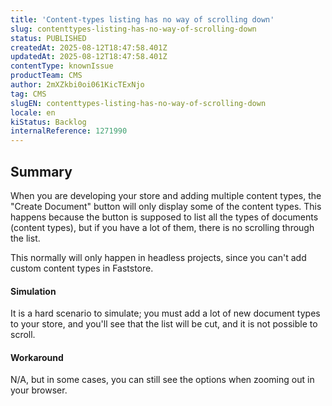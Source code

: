 ```yaml
---
title: 'Content-types listing has no way of scrolling down'
slug: contenttypes-listing-has-no-way-of-scrolling-down
status: PUBLISHED
createdAt: 2025-08-12T18:47:58.401Z
updatedAt: 2025-08-12T18:47:58.401Z
contentType: knownIssue
productTeam: CMS
author: 2mXZkbi0oi061KicTExNjo
tag: CMS
slugEN: contenttypes-listing-has-no-way-of-scrolling-down
locale: en
kiStatus: Backlog
internalReference: 1271990
---
```


## Summary


When you are developing your store and adding multiple content types, the "Create Document" button will only display some of the content types. This happens because the button is supposed to list all the types of documents (content types), but if you have a lot of them, there is no scrolling through the list.

This normally will only happen in headless projects, since you can't add custom content types in Faststore.


#### Simulation


It is a hard scenario to simulate; you must add a lot of new document types to your store, and you'll see that the list will be cut, and it is not possible to scroll.


#### Workaround


N/A, but in some cases, you can still see the options when zooming out in your browser.



